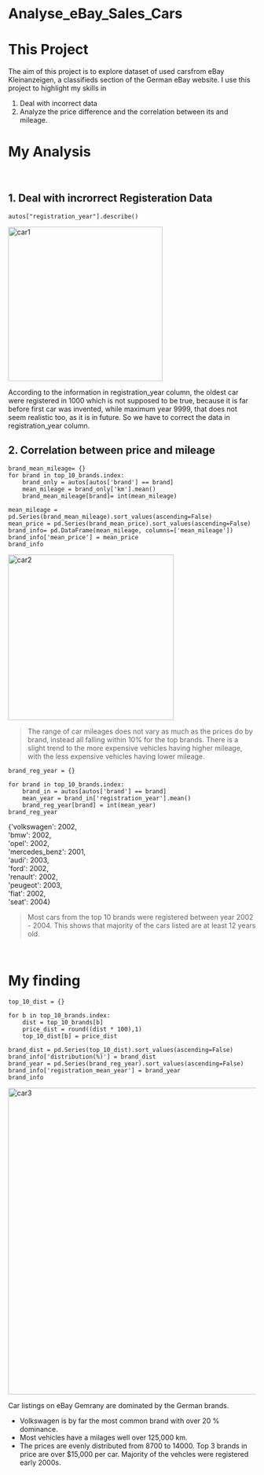 # Analyse_eBay_Sales_Cars
# This Project 
The aim of this project is to explore dataset of used carsfrom eBay Kleinanzeigen, a classifieds section of the German eBay website. I use this project to highlight my skills in 
1. Deal with incorrect data
2. Analyze the price difference and the correlation between its and mileage.
   
# My Analysis
<br>

## 1. Deal with incrorrect Registeration Data
```
autos["registration_year"].describe() 
```
<img aligh=center width="314" alt="car1" src="https://github.com/NguyenDangXuanLinh/eBay_Car_Sales_Data/assets/140143092/387d9cca-757a-4b84-84a5-37574348bd91">


 According to the information in registration_year column, the oldest car were registered in 1000 which is not supposed to be true, because it is far before first car was invented, while maximum year 9999, that does not seem realistic too, as it is in future. So we have to correct the data in registration_year column.
<br>

## 2. Correlation between price and mileage
```
brand_mean_mileage= {}
for brand in top_10_brands.index:
    brand_only = autos[autos['brand'] == brand]
    mean_mileage = brand_only['km'].mean()
    brand_mean_mileage[brand]= int(mean_mileage)
    
mean_mileage = pd.Series(brand_mean_mileage).sort_values(ascending=False)
mean_price = pd.Series(brand_mean_price).sort_values(ascending=False)
brand_info= pd.DataFrame(mean_mileage, columns=['mean_mileage'])
brand_info['mean_price'] = mean_price
brand_info
```
<img align=center width="337" alt="car2" src="https://github.com/NguyenDangXuanLinh/eBay_Car_Sales_Data/assets/140143092/bb3b18ed-5b73-4e37-a42e-92e607061df5">

> The range of car mileages does not vary as much as the prices do by brand, instead all falling within 10% for the top brands. There is a slight trend to the more expensive vehicles having higher mileage, with the less expensive vehicles having lower mileage.

```
brand_reg_year = {}

for brand in top_10_brands.index:
    brand_in = autos[autos['brand'] == brand]
    mean_year = brand_in['registration_year'].mean()
    brand_reg_year[brand] = int(mean_year)
brand_reg_year
```

{'volkswagen': 2002,\
 'bmw': 2002,\
 'opel': 2002,\
 'mercedes_benz': 2001,\
 'audi': 2003,\
 'ford': 2002,\
 'renault': 2002,\
 'peugeot': 2003,\
 'fiat': 2002,\
 'seat': 2004}
 > Most cars from the top 10 brands were registered between year 2002 - 2004. This shows that majority of the cars listed are at least 12 years old.
<br>

# My finding
```
top_10_dist = {}

for b in top_10_brands.index:
    dist = top_10_brands[b]
    price_dist = round((dist * 100),1)
    top_10_dist[b] = price_dist

brand_dist = pd.Series(top_10_dist).sort_values(ascending=False)
brand_info['distribution(%)'] = brand_dist
brand_year = pd.Series(brand_reg_year).sort_values(ascending=False)
brand_info['registration_mean_year'] = brand_year
brand_info
```

<img align=center width="624" alt="car3" src="https://github.com/NguyenDangXuanLinh/eBay_Car_Sales_Data/assets/140143092/e21386fe-da6a-49f1-a559-f1e88bba4dfd">

Car listings on eBay Gemrany are dominated by the German brands.

- Volkswagen is by far the most common brand with over 20 % dominance.
- Most vehicles have a milages well over 125,000 km.
- The prices are evenly distributed from 8700 to 14000.
Top 3 brands in price are over $15,000 per car. Majority of the vehcles were registered early 2000s.






